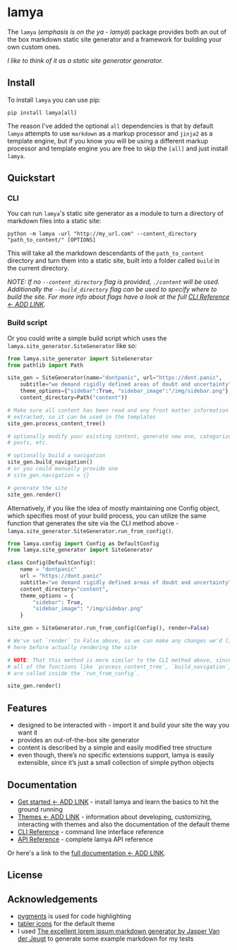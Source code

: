 # lamya
The `lamya` (_emphasis is on the ya - lamyà_) package provides both an out of the box markdown static site generator and a framework for building your own custom ones.

_I like to think of it as a static site generator generator._

## Install
To install `lamya` you can use pip:

```
pip install lamya[all]
```

The reason I've added the optional `all` dependencies is that by default `lamya` attempts to use `markdown` as a markup processor and `jinja2` as a template engine, but if you know you will be using a different markup processor and template engine you are free to skip the `[all]` and just install `lamya`.

## Quickstart
### CLI
You can run `lamya`'s static site generator as a module to turn a directory of markdown files into a static site:

```
python -m lamya -url "http://my_url.com" --content_directory "path_to_content/" [OPTIONS]
```

This will take all the markdown descendants of the `path_to_content` directory and turn them into a static site, built into a folder called `build` in the current directory.

_NOTE: If no `--content_directory` flag is provided, `./content` will be used. Additionally the `--build_directory` flag can be used to specify where to build the site. For more info about flags have a look at the full [CLI Reference <- ADD LINK]()._

### Build script
Or you could write a simple build script which uses the `lamya.site_generator.SiteGenerator` like so:

```python
from lamya.site_generator import SiteGenerator
from pathlib import Path

site_gen = SiteGenerator(name="dontpanic", url="https://dont.panic",
    subtitle="we demand rigidly defined areas of doubt and uncertainty",
    theme_options={"sidebar":True, "sidebar_image":"/img/sidebar.png"},
    content_directory=Path("content"))

# Make sure all content has been read and any front matter information has been
# extracted, so it can be used in the templates
site_gen.process_content_tree()

# optionally modify your existing content, generate new one, categorize
# posts, etc.

# optionally build a navigation
site_gen.build_navigation()
# or you could manually provide one
# site_gen.navigation = {}

# generate the site
site_gen.render()
```

Alternatively, if you like the idea of mostly maintaining one Config object, which specifies most of your build process, you can utilize the same function that generates the site via the CLI method above - `lamya.site_generator.SiteGenerator.run_from_config()`.

```python
from lamya.config import Config as DefaultConfig
from lamya.site_generator import SiteGenerator

class Config(DefaultConfig):
    name = "dontpanic"
    url = "https://dont.panic"
    subtitle="we demand rigidly defined areas of doubt and uncertainty",
    content_directory="content",
    theme_options = {
        "sidebar": True,
        "sidebar_image": "/img/sidebar.png"
    }

site_gen = SiteGenerator.run_from_config(Config(), render=False)

# We've set `render` to False above, so we can make any changes we'd like
# here before actually rendering the site

# NOTE: That this method is more similar to the CLI method above, since
# all of the functions like `process_content_tree`, `build_navigation`, etc.
# are called inside the `run_from_config`.

site_gen.render()
```

## Features

- designed to be interacted with - import it and build your site the way you want it
- provides an out-of-the-box site generator
- content is described by a simple and easily modified tree structure
- even though, there’s no specific extensions support, lamya is easily extensible, since it’s just a small collection of simple python objects

## Documentation

- [Get started <- ADD LINK]() - install lamya and learn the basics to hit the ground running
- [Themes <- ADD LINK]() - information about developing, customizing, interacting with themes and also the documentation of the default theme
- [CLI Reference]() - command line interface reference
- [API Reference]() - complete lamya API reference

Or here's a link to the [full documentation <- ADD LINK]().

## License

## Acknowledgements
- [pygments](https://pygments.org/) is used for code highlighting
- [tabler icons](https://tabler-icons.io/) for the default theme
- I used [The excellent lorem ipsum markdown generator by Jasper Van der Jeugt](https://jaspervdj.be/lorem-markdownum/) to generate some example markdown for my tests
